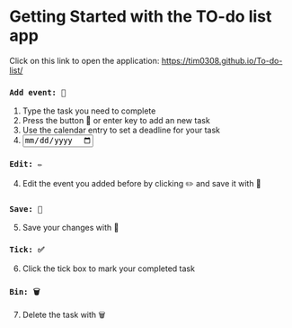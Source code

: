 # Getting Started with the TO-do list app 

Click on this link to open the application: https://tim0308.github.io/To-do-list/

### `Add event: 📝`

1) Type the task you need to complete
2) Press the button 📝 or enter key to add an new task
3) Use the calendar entry to set a deadline for your task
4) <div className="add-date">
            <input 
                type="date" 
                value={todo.date || ''} 
                onChange={handleDateChange} 
                className="date-input"
            />
        </div>

### `Edit: ✏️`

4) Edit the event you added before by clicking ✏️  and save it with 💾 

### `Save: 💾`
5) Save your changes with 💾

### `Tick: ✅`
6) Click the tick box to mark your completed task

### `Bin: 🗑️`
7) Delete the task with 🗑️
